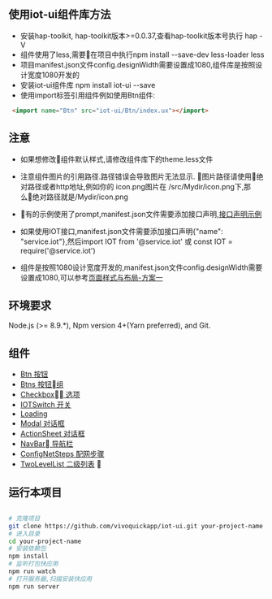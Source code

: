 ## 使用iot-ui组件库方法

* 安装hap-toolkit, hap-toolkit版本>=0.0.37,查看hap-toolkit版本号执行 hap -V
* 组件使用了less,需要在项目中执行npm install --save-dev less-loader less
* 项目manifest.json文件config.designWidth需要设置成1080,组件库是按照设计宽度1080开发的
* 安装iot-ui组件库 npm install iot-ui --save
* 使用import标签引用组件例如使用Btn组件:

``` html
 <import name="Btn" src="iot-ui/Btn/index.ux"></import>
```

## 注意

+ 如果想修改组件默认样式,请修改组件库下的theme.less文件
+ 注意组件图片的引用路径.路径错误会导致图片无法显示. 图片路径请使用绝对路径或者http地址,例如你的 icon.png图片在  <project name>/src/Mydir/icon.png下,那么绝对路径就是/Mydir/icon.png

+ 有的示例使用了prompt,manifest.json文件需要添加接口声明,[接口声明示例](https://doc.quickapp.cn/features/system/prompt.html)
+ 如果使用IOT接口,manifest.json文件需要添加接口声明{"name": "service.iot"},然后import IOT from '@service.iot' 或 const IOT = require('@service.iot')
+ 组件是按照1080设计宽度开发的,manifest.json文件config.designWidth需要设置成1080,可以参考[页面样式与布局-方案一](https://doc.quickapp.cn/tutorial/framework/page-style-and-layout.html)

## 环境要求

Node.js (>= 8.9.*), Npm version 4+(Yarn preferred), and Git.

## 组件
+ [Btn 按钮](/docs/Btn.md)
+ [Btns 按钮组](/docs/Btns.md)
+ [Checkbox 选项](/docs/Checkbox.md)
+ [IOTSwitch 开关](/docs/IOTSwitch.md)
+ [Loading](/docs/Loading.md)
+ [Modal 对话框](/docs/Modal.md)
+ [ActionSheet 对话框](/docs/ActionSheet.md)
+ [NavBar 导航栏](/docs/NavBar.md)
+ [ConfigNetSteps 配网步骤](/docs/ConfigNetSteps.md)
+ [TwoLevelList 二级列表](/docs/TwoLevelList.md)


## 运行本项目

``` bash

# 克隆项目
git clone https://github.com/vivoquickapp/iot-ui.git your-project-name
# 进入目录
cd your-project-name
# 安装依赖包
npm install
# 监听打包快应用
npm run watch
# 打开服务器,扫描安装快应用
npm run server

```
